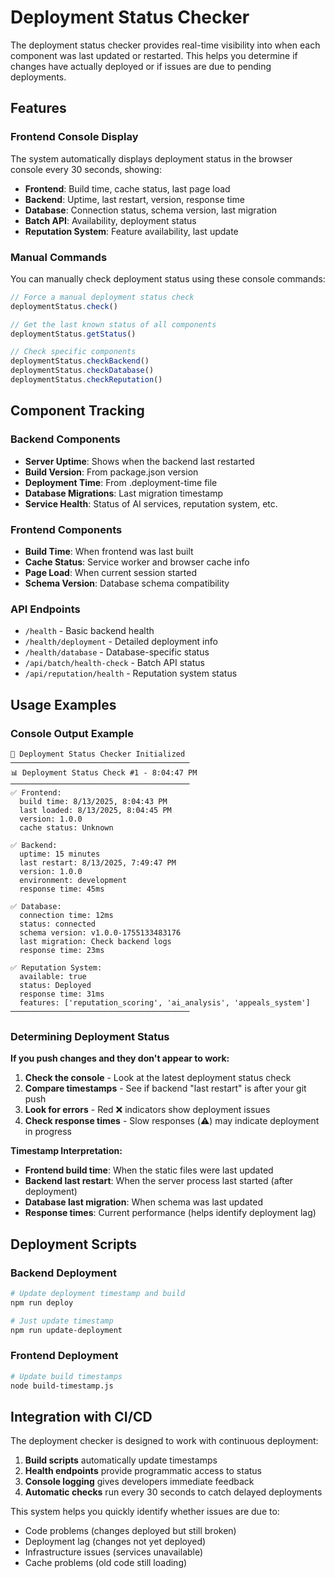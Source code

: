 # Deployment Status Checker

The deployment status checker provides real-time visibility into when each component was last updated or restarted. This helps you determine if changes have actually deployed or if issues are due to pending deployments.

## Features

### Frontend Console Display
The system automatically displays deployment status in the browser console every 30 seconds, showing:

- **Frontend**: Build time, cache status, last page load
- **Backend**: Uptime, last restart, version, response time
- **Database**: Connection status, schema version, last migration
- **Batch API**: Availability, deployment status
- **Reputation System**: Feature availability, last update

### Manual Commands
You can manually check deployment status using these console commands:

```javascript
// Force a manual deployment status check
deploymentStatus.check()

// Get the last known status of all components
deploymentStatus.getStatus()

// Check specific components
deploymentStatus.checkBackend()
deploymentStatus.checkDatabase()
deploymentStatus.checkReputation()
```

## Component Tracking

### Backend Components
- **Server Uptime**: Shows when the backend last restarted
- **Build Version**: From package.json version
- **Deployment Time**: From .deployment-time file
- **Database Migrations**: Last migration timestamp
- **Service Health**: Status of AI services, reputation system, etc.

### Frontend Components
- **Build Time**: When frontend was last built
- **Cache Status**: Service worker and browser cache info
- **Page Load**: When current session started
- **Schema Version**: Database schema compatibility

### API Endpoints
- `/health` - Basic backend health
- `/health/deployment` - Detailed deployment info
- `/health/database` - Database-specific status
- `/api/batch/health-check` - Batch API status
- `/api/reputation/health` - Reputation system status

## Usage Examples

### Console Output Example
```
🚀 Deployment Status Checker Initialized
────────────────────────────────────────
📊 Deployment Status Check #1 - 8:04:47 PM
────────────────────────────────────────
✅ Frontend:
  build time: 8/13/2025, 8:04:43 PM
  last loaded: 8/13/2025, 8:04:45 PM
  version: 1.0.0
  cache status: Unknown

✅ Backend:
  uptime: 15 minutes
  last restart: 8/13/2025, 7:49:47 PM
  version: 1.0.0
  environment: development
  response time: 45ms

✅ Database:
  connection time: 12ms
  status: connected
  schema version: v1.0.0-1755133483176
  last migration: Check backend logs
  response time: 23ms

✅ Reputation System:
  available: true
  status: Deployed
  response time: 31ms
  features: ['reputation_scoring', 'ai_analysis', 'appeals_system']
────────────────────────────────────────
```

### Determining Deployment Status

**If you push changes and they don't appear to work:**

1. **Check the console** - Look at the latest deployment status check
2. **Compare timestamps** - See if backend "last restart" is after your git push
3. **Look for errors** - Red ❌ indicators show deployment issues
4. **Check response times** - Slow responses (⚠️) may indicate deployment in progress

**Timestamp Interpretation:**
- **Frontend build time**: When the static files were last updated
- **Backend last restart**: When the server process last started (after deployment)
- **Database last migration**: When schema was last updated
- **Response times**: Current performance (helps identify deployment lag)

## Deployment Scripts

### Backend Deployment
```bash
# Update deployment timestamp and build
npm run deploy

# Just update timestamp
npm run update-deployment
```

### Frontend Deployment
```bash
# Update build timestamps
node build-timestamp.js
```

## Integration with CI/CD

The deployment checker is designed to work with continuous deployment:

1. **Build scripts** automatically update timestamps
2. **Health endpoints** provide programmatic access to status
3. **Console logging** gives developers immediate feedback
4. **Automatic checks** run every 30 seconds to catch delayed deployments

This system helps you quickly identify whether issues are due to:
- Code problems (changes deployed but still broken)
- Deployment lag (changes not yet deployed)
- Infrastructure issues (services unavailable)
- Cache problems (old code still loading)